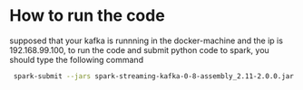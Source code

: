 # How to run the code 
supposed that your kafka is runnning in the docker-machine and the ip is 192.168.99.100, to run the code and submit python code to spark, you should type the following command
```sh
 spark-submit --jars spark-streaming-kafka-0-8-assembly_2.11-2.0.0.jar stream_process.py 192.168.99.100:9092  stock-analyzer stock-average-price
```
